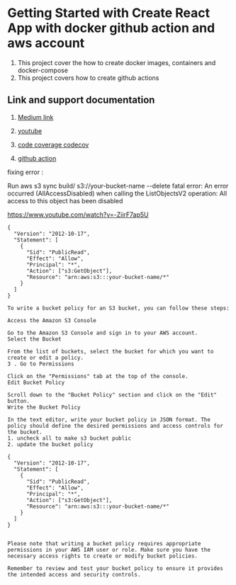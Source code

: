 # Getting Started with Create React App with docker github action and aws account

1. This project cover the how to create docker images, containers and docker-compose
2. This project covers how to create github actions

## Link and support documentation

1. [Medium link](https://devesh-kr-sri.medium.com/docker-and-kubernative-642d4c667ee5)

2. [youtube](https://www.youtube.com/watch?v=C-bX86AgyiA&t=1072s)

3. [code coverage codecov](https://app.codecov.io/gh/deveshksrivastava/react-docker/new)

4. [github action](https://dev.to/dyarleniber/setting-up-a-ci-cd-workflow-on-github-actions-for-a-react-app-with-github-pages-and-codecov-4hnp)

fixing error :

Run aws s3 sync build/ s3://your-bucket-name --delete
fatal error: An error occurred (AllAccessDisabled) when calling the ListObjectsV2 operation: All access to this object has been disabled

https://www.youtube.com/watch?v=-ZiirF7ap5U

```
{
  "Version": "2012-10-17",
  "Statement": [
    {
      "Sid": "PublicRead",
      "Effect": "Allow",
      "Principal": "*",
      "Action": ["s3:GetObject"],
      "Resource": "arn:aws:s3:::your-bucket-name/*"
    }
  ]
}

To write a bucket policy for an S3 bucket, you can follow these steps:

Access the Amazon S3 Console

Go to the Amazon S3 Console and sign in to your AWS account.
Select the Bucket

From the list of buckets, select the bucket for which you want to create or edit a policy.
3 . Go to Permissions

Click on the "Permissions" tab at the top of the console.
Edit Bucket Policy

Scroll down to the "Bucket Policy" section and click on the "Edit" button.
Write the Bucket Policy

In the text editor, write your bucket policy in JSON format. The policy should define the desired permissions and access controls for the bucket.
1. uncheck all to make s3 bucket public
2. update the bucket policy

{
  "Version": "2012-10-17",
  "Statement": [
    {
      "Sid": "PublicRead",
      "Effect": "Allow",
      "Principal": "*",
      "Action": ["s3:GetObject"],
      "Resource": "arn:aws:s3:::your-bucket-name/*"
    }
  ]
}


Please note that writing a bucket policy requires appropriate permissions in your AWS IAM user or role. Make sure you have the necessary access rights to create or modify bucket policies.

Remember to review and test your bucket policy to ensure it provides the intended access and security controls.

```
